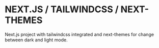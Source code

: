 # NEXT.JS / TAILWINDCSS / NEXT-THEMES

Next.js project with tailwindcss integrated and next-themes for change between dark and light mode.
